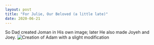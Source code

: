 ```yaml
---
layout: post
title: "For Julie, Our Beloved (a little late)"
date: 2020-06-21
---
```


So Dad created Joman in His own image; later He also made Joyeh and Joey.
![Creation of Adam with a slight modification](/pictures-for-posts/dad-in-creation.png "Hey Michelangelo")
